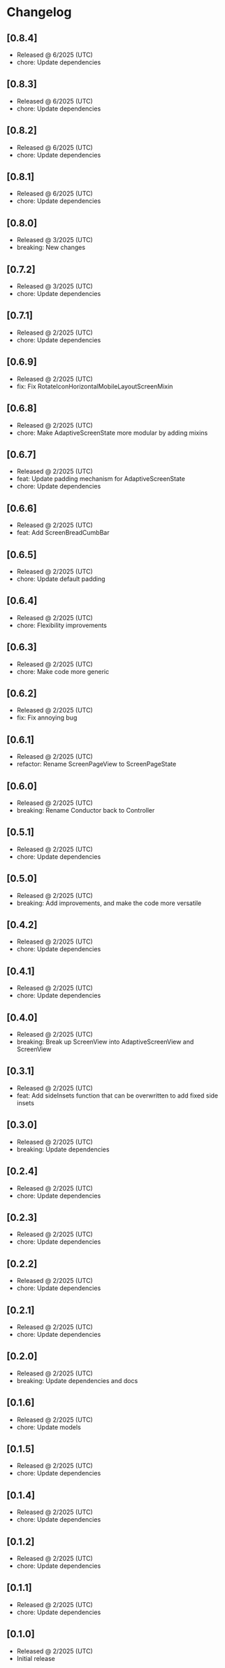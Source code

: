 # Changelog

## [0.8.4]

- Released @ 6/2025 (UTC)
- chore: Update dependencies

## [0.8.3]

- Released @ 6/2025 (UTC)
- chore: Update dependencies

## [0.8.2]

- Released @ 6/2025 (UTC)
- chore: Update dependencies

## [0.8.1]

- Released @ 6/2025 (UTC)
- chore: Update dependencies

## [0.8.0]

- Released @ 3/2025 (UTC)
- breaking: New changes

## [0.7.2]

- Released @ 3/2025 (UTC)
- chore: Update dependencies

## [0.7.1]

- Released @ 2/2025 (UTC)
- chore: Update dependencies

## [0.6.9]

- Released @ 2/2025 (UTC)
- fix: Fix RotateIconHorizontalMobileLayoutScreenMixin

## [0.6.8]

- Released @ 2/2025 (UTC)
- chore: Make AdaptiveScreenState more modular by adding mixins

## [0.6.7]

- Released @ 2/2025 (UTC)
- feat: Update padding mechanism for AdaptiveScreenState
- chore: Update dependencies

## [0.6.6]

- Released @ 2/2025 (UTC)
- feat: Add ScreenBreadCumbBar

## [0.6.5]

- Released @ 2/2025 (UTC)
- chore: Update default padding

## [0.6.4]

- Released @ 2/2025 (UTC)
- chore: Flexibility improvements

## [0.6.3]

- Released @ 2/2025 (UTC)
- chore: Make code more generic

## [0.6.2]

- Released @ 2/2025 (UTC)
- fix: Fix annoying bug

## [0.6.1]

- Released @ 2/2025 (UTC)
- refactor: Rename ScreenPageView to ScreenPageState

## [0.6.0]

- Released @ 2/2025 (UTC)
- breaking: Rename Conductor back to Controller

## [0.5.1]

- Released @ 2/2025 (UTC)
- chore: Update dependencies

## [0.5.0]

- Released @ 2/2025 (UTC)
- breaking: Add improvements, and make the code more versatile

## [0.4.2]

- Released @ 2/2025 (UTC)
- chore: Update dependencies

## [0.4.1]

- Released @ 2/2025 (UTC)
- chore: Update dependencies

## [0.4.0]

- Released @ 2/2025 (UTC)
- breaking: Break up ScreenView into AdaptiveScreenView and ScreenView

## [0.3.1]

- Released @ 2/2025 (UTC)
- feat: Add sideInsets function that can be overwritten to add fixed side insets

## [0.3.0]

- Released @ 2/2025 (UTC)
- breaking: Update dependencies

## [0.2.4]

- Released @ 2/2025 (UTC)
- chore: Update dependencies

## [0.2.3]

- Released @ 2/2025 (UTC)
- chore: Update dependencies

## [0.2.2]

- Released @ 2/2025 (UTC)
- chore: Update dependencies

## [0.2.1]

- Released @ 2/2025 (UTC)
- chore: Update dependencies

## [0.2.0]

- Released @ 2/2025 (UTC)
- breaking: Update dependencies and docs

## [0.1.6]

- Released @ 2/2025 (UTC)
- chore: Update models

## [0.1.5]

- Released @ 2/2025 (UTC)
- chore: Update dependencies

## [0.1.4]

- Released @ 2/2025 (UTC)
- chore: Update dependencies

## [0.1.2]

- Released @ 2/2025 (UTC)
- chore: Update dependencies

## [0.1.1]

- Released @ 2/2025 (UTC)
- chore: Update dependencies

## [0.1.0]

- Released @ 2/2025 (UTC)
- Initial release
